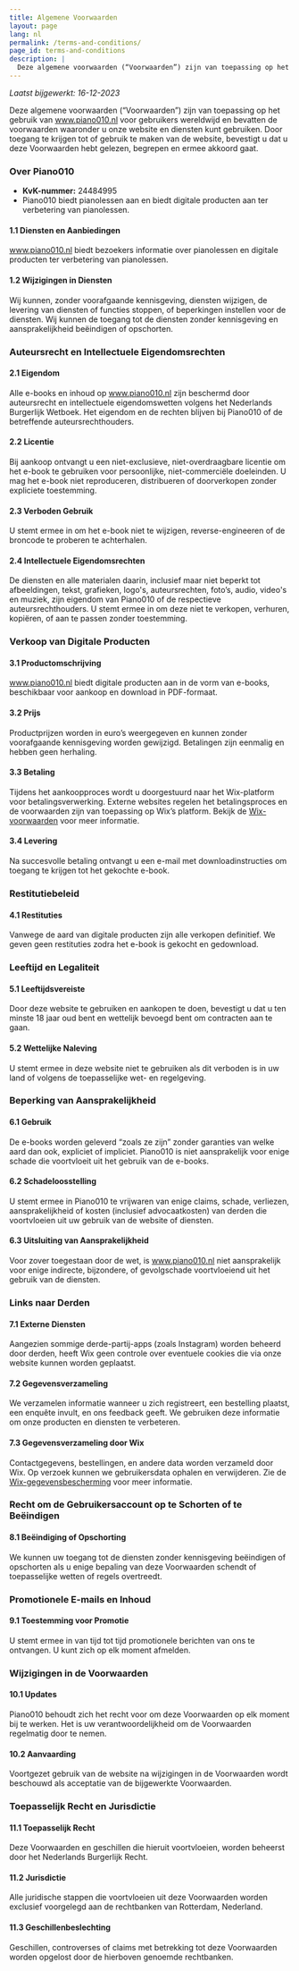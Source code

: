 ```yaml
---
title: Algemene Voorwaarden
layout: page
lang: nl
permalink: /terms-and-conditions/
page_id: terms-and-conditions
description: |
  Deze algemene voorwaarden (“Voorwaarden”) zijn van toepassing op het gebruik van www.piano010.nl voor gebruikers wereldwijd en bevatten de voorwaarden waaronder u onze website en diensten kunt gebruiken. Door toegang te krijgen tot of gebruik te maken van de website, bevestigt u dat u deze Voorwaarden hebt gelezen, begrepen en ermee akkoord gaat.
---
```


_Laatst bijgewerkt: 16-12-2023_

Deze algemene voorwaarden (“Voorwaarden”) zijn van toepassing op het gebruik van www.piano010.nl voor gebruikers wereldwijd en bevatten de voorwaarden waaronder u onze website en diensten kunt gebruiken. Door toegang te krijgen tot of gebruik te maken van de website, bevestigt u dat u deze Voorwaarden hebt gelezen, begrepen en ermee akkoord gaat.

### Over Piano010

- **KvK-nummer:** 24484995
- Piano010 biedt pianolessen aan en biedt digitale producten aan ter verbetering van pianolessen.

#### 1.1 Diensten en Aanbiedingen
www.piano010.nl biedt bezoekers informatie over pianolessen en digitale producten ter verbetering van pianolessen.

#### 1.2 Wijzigingen in Diensten
Wij kunnen, zonder voorafgaande kennisgeving, diensten wijzigen, de levering van diensten of functies stoppen, of beperkingen instellen voor de diensten. Wij kunnen de toegang tot de diensten zonder kennisgeving en aansprakelijkheid beëindigen of opschorten.

### Auteursrecht en Intellectuele Eigendomsrechten

#### 2.1 Eigendom
Alle e-books en inhoud op www.piano010.nl zijn beschermd door auteursrecht en intellectuele eigendomswetten volgens het Nederlands Burgerlijk Wetboek. Het eigendom en de rechten blijven bij Piano010 of de betreffende auteursrechthouders.

#### 2.2 Licentie
Bij aankoop ontvangt u een niet-exclusieve, niet-overdraagbare licentie om het e-book te gebruiken voor persoonlijke, niet-commerciële doeleinden. U mag het e-book niet reproduceren, distribueren of doorverkopen zonder expliciete toestemming.

#### 2.3 Verboden Gebruik
U stemt ermee in om het e-book niet te wijzigen, reverse-engineeren of de broncode te proberen te achterhalen.

#### 2.4 Intellectuele Eigendomsrechten
De diensten en alle materialen daarin, inclusief maar niet beperkt tot afbeeldingen, tekst, grafieken, logo's, auteursrechten, foto’s, audio, video's en muziek, zijn eigendom van Piano010 of de respectieve auteursrechthouders. U stemt ermee in om deze niet te verkopen, verhuren, kopiëren, of aan te passen zonder toestemming.

### Verkoop van Digitale Producten

#### 3.1 Productomschrijving
www.piano010.nl biedt digitale producten aan in de vorm van e-books, beschikbaar voor aankoop en download in PDF-formaat.

#### 3.2 Prijs
Productprijzen worden in euro’s weergegeven en kunnen zonder voorafgaande kennisgeving worden gewijzigd. Betalingen zijn eenmalig en hebben geen herhaling.

#### 3.3 Betaling
Tijdens het aankoopproces wordt u doorgestuurd naar het Wix-platform voor betalingsverwerking. Externe websites regelen het betalingsproces en de voorwaarden zijn van toepassing op Wix’s platform. Bekijk de [Wix-voorwaarden](https://www.wix.com/about/terms-of-payments) voor meer informatie.

#### 3.4 Levering
Na succesvolle betaling ontvangt u een e-mail met downloadinstructies om toegang te krijgen tot het gekochte e-book.

### Restitutiebeleid

#### 4.1 Restituties
Vanwege de aard van digitale producten zijn alle verkopen definitief. We geven geen restituties zodra het e-book is gekocht en gedownload.

### Leeftijd en Legaliteit

#### 5.1 Leeftijdsvereiste
Door deze website te gebruiken en aankopen te doen, bevestigt u dat u ten minste 18 jaar oud bent en wettelijk bevoegd bent om contracten aan te gaan.

#### 5.2 Wettelijke Naleving
U stemt ermee in deze website niet te gebruiken als dit verboden is in uw land of volgens de toepasselijke wet- en regelgeving.

### Beperking van Aansprakelijkheid

#### 6.1 Gebruik
De e-books worden geleverd “zoals ze zijn” zonder garanties van welke aard dan ook, expliciet of impliciet. Piano010 is niet aansprakelijk voor enige schade die voortvloeit uit het gebruik van de e-books.

#### 6.2 Schadeloosstelling
U stemt ermee in Piano010 te vrijwaren van enige claims, schade, verliezen, aansprakelijkheid of kosten (inclusief advocaatkosten) van derden die voortvloeien uit uw gebruik van de website of diensten.

#### 6.3 Uitsluiting van Aansprakelijkheid
Voor zover toegestaan door de wet, is www.piano010.nl niet aansprakelijk voor enige indirecte, bijzondere, of gevolgschade voortvloeiend uit het gebruik van de diensten.

### Links naar Derden

#### 7.1 Externe Diensten
Aangezien sommige derde-partij-apps (zoals Instagram) worden beheerd door derden, heeft Wix geen controle over eventuele cookies die via onze website kunnen worden geplaatst.

#### 7.2 Gegevensverzameling
We verzamelen informatie wanneer u zich registreert, een bestelling plaatst, een enquête invult, en ons feedback geeft. We gebruiken deze informatie om onze producten en diensten te verbeteren.

#### 7.3 Gegevensverzameling door Wix
Contactgegevens, bestellingen, en andere data worden verzameld door Wix. Op verzoek kunnen we gebruikersdata ophalen en verwijderen. Zie de [Wix-gegevensbescherming](https://www.wix.com/about/privacy-dpa-users) voor meer informatie.

### Recht om de Gebruikersaccount op te Schorten of te Beëindigen

#### 8.1 Beëindiging of Opschorting
We kunnen uw toegang tot de diensten zonder kennisgeving beëindigen of opschorten als u enige bepaling van deze Voorwaarden schendt of toepasselijke wetten of regels overtreedt.

### Promotionele E-mails en Inhoud

#### 9.1 Toestemming voor Promotie
U stemt ermee in van tijd tot tijd promotionele berichten van ons te ontvangen. U kunt zich op elk moment afmelden.

### Wijzigingen in de Voorwaarden

#### 10.1 Updates
Piano010 behoudt zich het recht voor om deze Voorwaarden op elk moment bij te werken. Het is uw verantwoordelijkheid om de Voorwaarden regelmatig door te nemen.

#### 10.2 Aanvaarding
Voortgezet gebruik van de website na wijzigingen in de Voorwaarden wordt beschouwd als acceptatie van de bijgewerkte Voorwaarden.

### Toepasselijk Recht en Jurisdictie

#### 11.1 Toepasselijk Recht
Deze Voorwaarden en geschillen die hieruit voortvloeien, worden beheerst door het Nederlands Burgerlijk Recht.

#### 11.2 Jurisdictie
Alle juridische stappen die voortvloeien uit deze Voorwaarden worden exclusief voorgelegd aan de rechtbanken van Rotterdam, Nederland.

#### 11.3 Geschillenbeslechting
Geschillen, controverses of claims met betrekking tot deze Voorwaarden worden opgelost door de hierboven genoemde rechtbanken.
